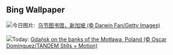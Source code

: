 ## Bing Wallpaper
![](https://www.bing.com/th?id=OHR.OrchardLibrary_ZH-CN3578982798_UHD.jpg&w=1000)今日图片: &nbsp;[乌节图书馆，新加坡 (© Darwin Fan/Getty Images)](https://www.bing.com/th?id=OHR.OrchardLibrary_ZH-CN3578982798_UHD.jpg)
<br><br/>
![](https://www.bing.com/th?id=OHR.BlueGdansk_EN-US8032283831_UHD.jpg&w=1000)Today: [Gdańsk on the banks of the Motława, Poland (© Oscar Dominguez/TANDEM Stills + Motion)](https://www.bing.com/th?id=OHR.BlueGdansk_EN-US8032283831_UHD.jpg)
<br><br/>
